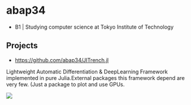 <h1>abap34</h1>


 
- B1 | Studying computer science at Tokyo Institute of Technology

## Projects

- https://github.com/abap34/JITrench.jl

Lightweight Automatic Differentiation & DeepLearning Framework implemented in pure Julia.External packages this framework depend are very few. (Just a package to plot and use GPUs. 


![](https://github-readme-stats.vercel.app/api/top-langs/?username=abap34&hide=jupyter%20notebook,%20HTML,%20SCSS&?count_private=true&layout=compact)

